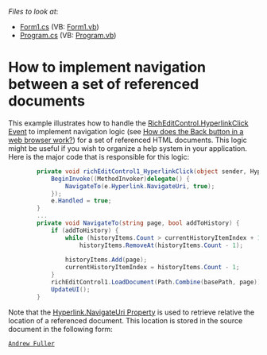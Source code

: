 <!-- default file list -->
*Files to look at*:

* [Form1.cs](./CS/Form1.cs) (VB: [Form1.vb](./VB/Form1.vb))
* [Program.cs](./CS/Program.cs) (VB: [Program.vb](./VB/Program.vb))
<!-- default file list end -->
# How to implement navigation between a set of referenced documents


<p>This example illustrates how to handle the <a href="http://documentation.devexpress.com/#WindowsForms/DevExpressXtraRichEditRichEditControl_HyperlinkClicktopic"><u>RichEditControl.HyperlinkClick Event</u></a> to implement navigation logic (see <a href="http://stackoverflow.com/questions/1313788/how-does-the-back-button-in-a-web-browser-work"><u>How does the Back button in a web browser work?</u></a>) for a set of referenced HTML documents. This logic might be useful if you wish to organize a help system in your application. Here is the major code that is responsible for this logic:<br />
</p>

```cs
        private void richEditControl1_HyperlinkClick(object sender, HyperlinkClickEventArgs e) {
            BeginInvoke((MethodInvoker)delegate() {
                NavigateTo(e.Hyperlink.NavigateUri, true);
            });
            e.Handled = true;
        }
        ...
        private void NavigateTo(string page, bool addToHistory) {
            if (addToHistory) {
                while (historyItems.Count > currentHistoryItemIndex + 1)
                    historyItems.RemoveAt(historyItems.Count - 1);
                
                historyItems.Add(page);
                currentHistoryItemIndex = historyItems.Count - 1;
            }
            richEditControl1.LoadDocument(Path.Combine(basePath, page));
            UpdateUI();
        }

```

<p>Note that the <a href="http://documentation.devexpress.com/#CoreLibraries/DevExpressXtraRichEditAPINativeHyperlink_NavigateUritopic"><u>Hyperlink.NavigateUri Property</u></a> is used to retrieve relative the location of a referenced document. This location is stored in the source document in the following form:<br />
</p><para><code lang="html"><a href="AndrewFuller.html"><span class="csBB08E6F5">Andrew Fuller</span></a> 

<br/>


